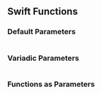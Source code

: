 ## Swift Functions


### Default Parameters

```swift

```


### Variadic Parameters

```swift

```


### Functions as Parameters

```swift

```
